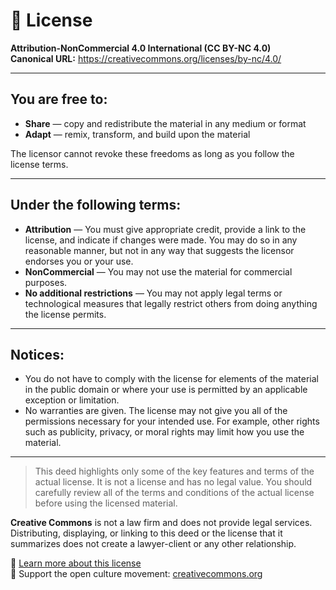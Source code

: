 # 📄 License

**Attribution-NonCommercial 4.0 International (CC BY-NC 4.0)**  
**Canonical URL:** https://creativecommons.org/licenses/by-nc/4.0/

---

## You are free to:

- **Share** — copy and redistribute the material in any medium or format  
- **Adapt** — remix, transform, and build upon the material  

The licensor cannot revoke these freedoms as long as you follow the license terms.

---

## Under the following terms:

- **Attribution** — You must give appropriate credit, provide a link to the license, and indicate if changes were made. You may do so in any reasonable manner, but not in any way that suggests the licensor endorses you or your use.  
- **NonCommercial** — You may not use the material for commercial purposes.  
- **No additional restrictions** — You may not apply legal terms or technological measures that legally restrict others from doing anything the license permits.

---

## Notices:

- You do not have to comply with the license for elements of the material in the public domain or where your use is permitted by an applicable exception or limitation.  
- No warranties are given. The license may not give you all of the permissions necessary for your intended use. For example, other rights such as publicity, privacy, or moral rights may limit how you use the material.

---

> This deed highlights only some of the key features and terms of the actual license. It is not a license and has no legal value. You should carefully review all of the terms and conditions of the actual license before using the licensed material.

**Creative Commons** is not a law firm and does not provide legal services. Distributing, displaying, or linking to this deed or the license that it summarizes does not create a lawyer-client or any other relationship.

🔗 [Learn more about this license](https://creativecommons.org/licenses/by-nc/4.0/deed.en)  
📢 Support the open culture movement: [creativecommons.org](https://creativecommons.org)